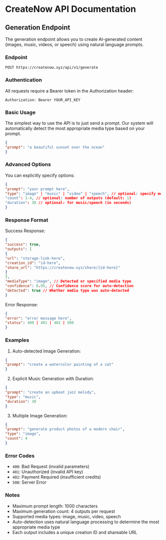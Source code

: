 # CreateNow API Documentation

## Generation Endpoint

The generation endpoint allows you to create AI-generated content (images, music, videos, or speech) using natural language prompts.

### Endpoint
```
POST https://createnow.xyz/api/v1/generate
```

### Authentication
All requests require a Bearer token in the Authorization header:
```
Authorization: Bearer YOUR_API_KEY
```

### Basic Usage

The simplest way to use the API is to just send a prompt. Our system will automatically detect the most appropriate media type based on your prompt.
```json
{
"prompt": "a beautiful sunset over the ocean"
}
```


### Advanced Options

You can explicitly specify options:
```json
{
"prompt": "your prompt here",
"type": "image" | "music" | "video" | "speech", // optional: specify media type
"count": 1-4, // optional: number of outputs (default: 1)
"duration": 30 // optional: for music/speech (in seconds)
}
```


### Response Format

Success Response:
```json
{
"success": true,
"outputs": [
{
"url": "storage-link-here",
"creation_id": "id-here",
"share_url": "https://createnow.xyz/share/{id-here}"
}
],
"mediaType": "image", // Detected or specified media type
"confidence": 0.95, // Confidence score for auto-detection
"detected": true // Whether media type was auto-detected
}
```


Error Response:
```json
{
"error": "error message here",
"status": 400 | 401 | 402 | 500
}
```

### Examples

1. Auto-detected Image Generation:
```json
{
"prompt": "create a watercolor painting of a cat"
}
```


2. Explicit Music Generation with Duration:
```json
{
"prompt": "create an upbeat jazz melody",
"type": "music",
"duration": 30
}
```

3. Multiple Image Generation:
```json
{
"prompt": "generate product photos of a modern chair",
"type": "image",
"count": 4
}
```

### Error Codes
- `400`: Bad Request (invalid parameters)
- `401`: Unauthorized (invalid API key)
- `402`: Payment Required (insufficient credits)
- `500`: Server Error

### Notes
- Maximum prompt length: 1000 characters
- Maximum generation count: 4 outputs per request
- Supported media types: image, music, video, speech
- Auto-detection uses natural language processing to determine the most appropriate media type
- Each output includes a unique creation ID and shareable URL
